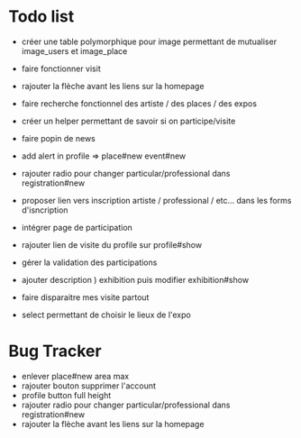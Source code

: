 # Todo list

- créer une table polymorphique pour image permettant de mutualiser image_users et image_place
- faire fonctionner visit
- rajouter la flèche avant les liens sur la homepage
- faire recherche fonctionnel des artiste / des places / des expos
- créer un helper permettant de savoir si on participe/visite


- faire popin de news
- add alert in profile => place#new event#new
- rajouter radio pour changer particular/professional dans registration#new
- proposer lien vers inscription artiste / professional / etc... dans les forms d'isncription
- intégrer page de participation

- rajouter lien de visite du profile sur profile#show
- gérer la validation des participations
- ajouter description ) exhibition puis modifier exhibition#show
- faire disparaitre mes visite partout
- select permettant de choisir le lieux de l'expo


# Bug Tracker
- enlever place#new area max
- rajouter bouton supprimer l'account
- profile button full height
- rajouter radio pour changer particular/professional dans registration#new
- rajouter la flèche avant les liens sur la homepage
